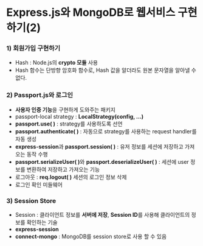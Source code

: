 # Express.js와 MongoDB로 웹서비스 구현하기(2)
### 1) 회원가입 구현하기
- Hash : Node.js의 <b>crypto 모듈</b> 사용
- Hash 함수는 단방향 암호화 함수로, Hash 값을 알더라도 원본 문자열을 알아낼 수 없다.

### 2) Passport.js와 로그인
- <b>사용자 인증 기능</b>을 구현하게 도와주는 패키지
- passport-local strategy : <b>LocalStrategy(config, ...)</b>
- <b>passport.use( )</b> : strategy를 사용하도록 선언
- <b>passport.authenticate( )</b> : 자동으로 strategy를 사용하는 request handler를 자동 생성
- <b>express-session</b>과 <b>passport.session( )</b> : 유저 정보를 세션에 저장하고 가져오는 동작 수행
- <b>passport.serializeUser( )</b>와 <b>passport.deserializeUser( )</b> : 세션에 user 정보를 변환하여 저장하고 가져오는 기능
- 로그아웃 : <b>req.logout( )</b> 세션의 로그인 정보 삭제
- 로그인 확인 미들웨어
  
### 3) Session Store
- Session : 클라이언트 정보를 <b>서버에 저장</b>, <b>Session ID</b>를 사용해 클라이언트의 정보를 확인하는 기술
- <b>express-session</b>
- <b>connect-mongo</b> : MongoDB를 session store로 사용 할 수 있음
